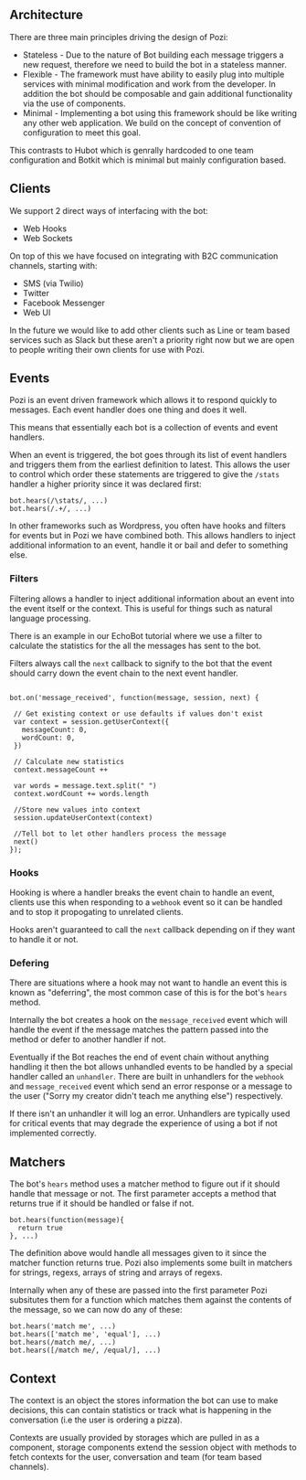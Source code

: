 ## Architecture

There are three main principles driving the design of Pozi:

- Stateless - Due to the nature of Bot building each message triggers a new request, therefore we need to build the bot in a stateless manner.
- Flexible - The framework must have ability to easily plug into multiple services with minimal modification and work from the developer. In addition the bot should be composable and gain additional functionality via the use of components.
- Minimal - Implementing a bot using this framework should be like writing any other web application. We build on the concept of convention of configuration to meet this goal.

This contrasts to Hubot which is genrally hardcoded to one team configuration and
Botkit which is minimal but mainly configuration based.

## Clients

We support 2 direct ways of interfacing with the bot:

- Web Hooks
- Web Sockets

On top of this we have focused on integrating with B2C communication channels, starting with:

- SMS (via Twilio)
- Twitter
- Facebook Messenger
- Web UI

In the future we would like to add other clients such as Line or team based services such as Slack but these aren't a priority right now but we are open to people writing their own clients for use with Pozi.

## Events

Pozi is an event driven framework which allows it to respond quickly to messages. Each event handler does one thing and does it well.

This means that essentially each bot is a collection of events and event handlers.

When an event is triggered, the bot goes through its list of event handlers and triggers them from the earliest definition to latest. This allows the user to control which order these statements are triggered to give the `/stats` handler a higher priority since it was declared first:

```
bot.hears(/\stats/, ...)
bot.hears(/.+/, ...)
```

In other frameworks such as Wordpress, you often have hooks and filters for events but in Pozi we have combined both. This allows handlers to inject additional information to an event, handle it or bail and defer to something else.

### Filters

Filtering allows a handler to inject additional information about an event into the
event itself or the context. This is useful for things such as natural language processing.

There is an example in our EchoBot tutorial where we use a filter to calculate the statistics
for the all the messages has sent to the bot.

Filters always call the `next` callback to signify to the bot that the event should carry down
the event chain to the next event handler.

```

bot.on('message_received', function(message, session, next) {

 // Get existing context or use defaults if values don't exist
 var context = session.getUserContext({
   messageCount: 0,
   wordCount: 0,
 })

 // Calculate new statistics
 context.messageCount ++

 var words = message.text.split(" ")
 context.wordCount += words.length

 //Store new values into context
 session.updateUserContext(context)

 //Tell bot to let other handlers process the message
 next()
});
```

### Hooks

Hooking is where a handler breaks the event chain to handle an event, clients use this when responding to a `webhook` event so it can be handled and to stop it propogating to unrelated clients.

Hooks aren't guaranteed to call the `next` callback depending on if they want to handle it or not.

### Defering

There are situations where a hook may not want to handle an event this is known as "deferring", the most
common case of this is for the bot's `hears` method.

Internally the bot creates a hook on the `message_received` event which will handle the event
if the message matches the pattern passed into the method or defer to another handler if not.

Eventually if the Bot reaches the end of event chain without anything handling it then the bot allows
unhandled events to be handled by a special handler called an `unhandler`.
There are built in unhandlers for the `webhook` and `message_received` event which send an error response or a message to the user ("Sorry my creator didn't teach me anything else") respectively.

If there isn't an unhandler it will log an error. Unhandlers are typically used for critical events
that may degrade the experience of using a bot if not implemented correctly.

## Matchers

The bot's `hears` method uses a matcher method to figure out if it should handle that message or not. The first parameter accepts a method that returns true if it should be handled or false if not.

```
bot.hears(function(message){
  return true
}, ...)
```

The definition above would handle all messages given to it since the matcher function returns true. Pozi
also implements some built in matchers for strings, regexs, arrays of string and arrays of regexs.

Internally when any of these are passed into the first parameter Pozi subsitutes them for a function
which matches them against the contents of the message, so we can now do any of these:

```
bot.hears('match me', ...)
bot.hears(['match me', 'equal'], ...)
bot.hears(/match me/, ...)
bot.hears([/match me/, /equal/], ...)
```

## Context

The context is an object the stores information the bot can use to make decisions,
this can contain statistics or track what is happening in the conversation
(i.e the user is ordering a pizza).

Contexts are usually provided by storages which are pulled in as a component, storage
components extend the session object with methods to fetch contexts for the user, conversation and team (for team based channels).
